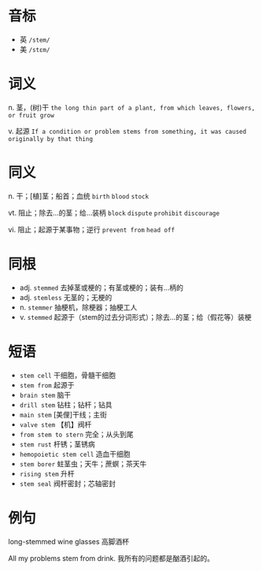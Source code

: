 # 音标

- 英 `/stem/`
- 美 `/stɛm/`

# 词义

n. 茎，(树)干
`the long thin part of a plant, from which leaves, flowers, or fruit grow`

v. 起源
`If a condition or problem stems from something, it was caused originally by that thing`

# 同义

n. 干；[植]茎；船首；血统
`birth` `blood` `stock`

vt. 阻止；除去…的茎；给…装柄
`block` `dispute` `prohibit` `discourage`

vi. 阻止；起源于某事物；逆行
`prevent from` `head off`

# 同根

- adj. `stemmed` 去掉茎或梗的；有茎或梗的；装有…柄的
- adj. `stemless` 无茎的；无梗的
- n. `stemmer` 抽梗机，除梗器；抽梗工人
- v. `stemmed` 起源于（stem的过去分词形式）；除去…的茎；给（假花等）装梗

# 短语

- `stem cell` 干细胞，骨髓干细胞
- `stem from` 起源于
- `brain stem` 脑干
- `drill stem` 钻柱；钻杆；钻具
- `main stem` [美俚]干线；主街
- `valve stem` 【机】阀杆
- `from stem to stern` 完全；从头到尾
- `stem rust` 杆锈；茎锈病
- `hemopoietic stem cell` 造血干细胞
- `stem borer` 蛀茎虫；天牛；蔗螟；茶天牛
- `rising stem` 升杆
- `stem seal` 阀杆密封；芯轴密封

# 例句

long-stemmed wine glasses
高脚酒杯

All my problems stem from drink.
我所有的问题都是酗酒引起的。


